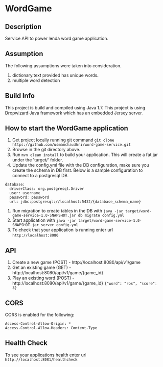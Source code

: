 # WordGame

Description
---
Service API to power lenda word game application.

Assumption
---
The following assumptions were taken into consideration.
1. dictionary.text provided has unique words.
1. multiple word detection

Build Info
---
This project is build and compiled using Java 1.7. This project is using Dropwizard Java framework which has 
an embedded Jersey server. 

How to start the WordGame application
---
1. Get project locally running git command `git clone https://github.com/usmanchaudhri/word-game-service.git` 
1. Browse in the git directory above.
1. Run `mvn clean install` to build your application. This will create a fat jar under the 'target/' folder. 
1. Update the config.yml file with the DB configuration, make sure you create the schema in DB first. Below is a sample
configuration to connect to a postgresql DB.

```
database:
  driverClass: org.postgresql.Driver
  user: username
  password: password
  url: jdbc:postgresql://localhost:5432/{database_schema_name}
```

1. Run migration to create tables in the DB with `java -jar target/word-game-service-1.0-SNAPSHOT.jar db migrate config.yml`
1. Start application with `java -jar target/word-game-service-1.0-SNAPSHOT.jar server config.yml`
1. To check that your application is running enter url `http://localhost:8080`

API
---
1. Create a new game      (POST) - http://localhost:8080/api/v1/game
1. Get an existing game   (GET)  - http://localhost:8080/api/v1/game/{game_id}
1. Play an existing word  (POST) - http://localhost:8080/api/v1/game/{game_id}
`{"word": "ros", "score": 3}`

CORS
---
CORS is enabled for the following: 

```
Access-Control-Allow-Origin: *
Access-Control-Allow-Headers: Content-Type
```

Health Check
---
To see your applications health enter url `http://localhost:8081/healthcheck`


